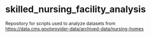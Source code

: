 # skilled_nursing_facility_analysis
Repository for scripts used to analyze datasets from https://data.cms.gov/provider-data/archived-data/nursing-homes
